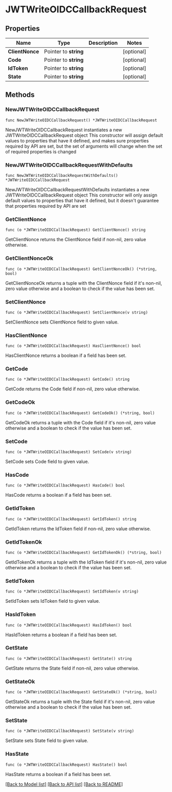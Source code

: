 # JWTWriteOIDCCallbackRequest

## Properties

Name | Type | Description | Notes
------------ | ------------- | ------------- | -------------
**ClientNonce** | Pointer to **string** |  | [optional] 
**Code** | Pointer to **string** |  | [optional] 
**IdToken** | Pointer to **string** |  | [optional] 
**State** | Pointer to **string** |  | [optional] 

## Methods

### NewJWTWriteOIDCCallbackRequest

`func NewJWTWriteOIDCCallbackRequest() *JWTWriteOIDCCallbackRequest`

NewJWTWriteOIDCCallbackRequest instantiates a new JWTWriteOIDCCallbackRequest object
This constructor will assign default values to properties that have it defined,
and makes sure properties required by API are set, but the set of arguments
will change when the set of required properties is changed

### NewJWTWriteOIDCCallbackRequestWithDefaults

`func NewJWTWriteOIDCCallbackRequestWithDefaults() *JWTWriteOIDCCallbackRequest`

NewJWTWriteOIDCCallbackRequestWithDefaults instantiates a new JWTWriteOIDCCallbackRequest object
This constructor will only assign default values to properties that have it defined,
but it doesn't guarantee that properties required by API are set

### GetClientNonce

`func (o *JWTWriteOIDCCallbackRequest) GetClientNonce() string`

GetClientNonce returns the ClientNonce field if non-nil, zero value otherwise.

### GetClientNonceOk

`func (o *JWTWriteOIDCCallbackRequest) GetClientNonceOk() (*string, bool)`

GetClientNonceOk returns a tuple with the ClientNonce field if it's non-nil, zero value otherwise
and a boolean to check if the value has been set.

### SetClientNonce

`func (o *JWTWriteOIDCCallbackRequest) SetClientNonce(v string)`

SetClientNonce sets ClientNonce field to given value.

### HasClientNonce

`func (o *JWTWriteOIDCCallbackRequest) HasClientNonce() bool`

HasClientNonce returns a boolean if a field has been set.

### GetCode

`func (o *JWTWriteOIDCCallbackRequest) GetCode() string`

GetCode returns the Code field if non-nil, zero value otherwise.

### GetCodeOk

`func (o *JWTWriteOIDCCallbackRequest) GetCodeOk() (*string, bool)`

GetCodeOk returns a tuple with the Code field if it's non-nil, zero value otherwise
and a boolean to check if the value has been set.

### SetCode

`func (o *JWTWriteOIDCCallbackRequest) SetCode(v string)`

SetCode sets Code field to given value.

### HasCode

`func (o *JWTWriteOIDCCallbackRequest) HasCode() bool`

HasCode returns a boolean if a field has been set.

### GetIdToken

`func (o *JWTWriteOIDCCallbackRequest) GetIdToken() string`

GetIdToken returns the IdToken field if non-nil, zero value otherwise.

### GetIdTokenOk

`func (o *JWTWriteOIDCCallbackRequest) GetIdTokenOk() (*string, bool)`

GetIdTokenOk returns a tuple with the IdToken field if it's non-nil, zero value otherwise
and a boolean to check if the value has been set.

### SetIdToken

`func (o *JWTWriteOIDCCallbackRequest) SetIdToken(v string)`

SetIdToken sets IdToken field to given value.

### HasIdToken

`func (o *JWTWriteOIDCCallbackRequest) HasIdToken() bool`

HasIdToken returns a boolean if a field has been set.

### GetState

`func (o *JWTWriteOIDCCallbackRequest) GetState() string`

GetState returns the State field if non-nil, zero value otherwise.

### GetStateOk

`func (o *JWTWriteOIDCCallbackRequest) GetStateOk() (*string, bool)`

GetStateOk returns a tuple with the State field if it's non-nil, zero value otherwise
and a boolean to check if the value has been set.

### SetState

`func (o *JWTWriteOIDCCallbackRequest) SetState(v string)`

SetState sets State field to given value.

### HasState

`func (o *JWTWriteOIDCCallbackRequest) HasState() bool`

HasState returns a boolean if a field has been set.


[[Back to Model list]](../README.md#documentation-for-models) [[Back to API list]](../README.md#documentation-for-api-endpoints) [[Back to README]](../README.md)


